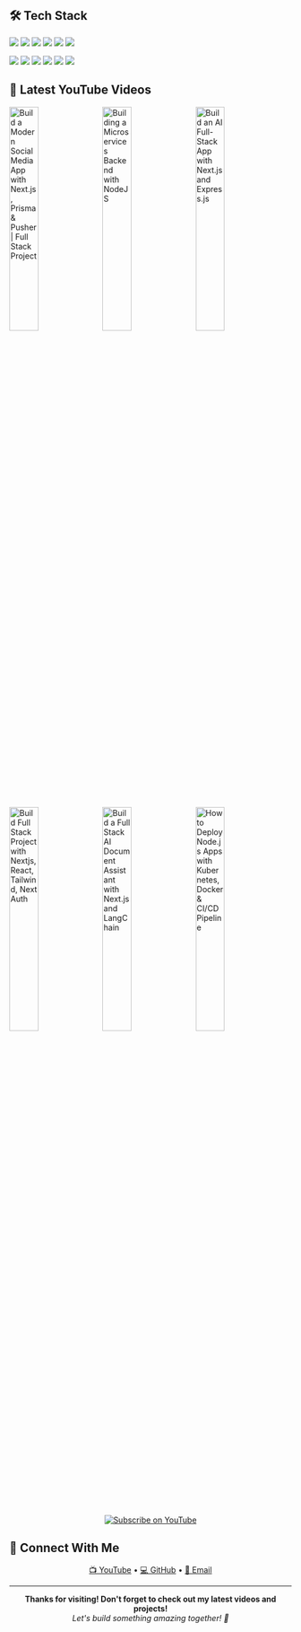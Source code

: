 ## 🛠️ Tech Stack

<p align="left">
  <img src="https://img.shields.io/badge/JavaScript-F7DF1E?style=for-the-badge&logo=javascript&logoColor=black" />
  <img src="https://img.shields.io/badge/TypeScript-007ACC?style=for-the-badge&logo=typescript&logoColor=white" />
  <img src="https://img.shields.io/badge/Python-3776AB?style=for-the-badge&logo=python&logoColor=white" />
  <img src="https://img.shields.io/badge/React-20232A?style=for-the-badge&logo=react&logoColor=61DAFB" />
  <img src="https://img.shields.io/badge/Node.js-43853D?style=for-the-badge&logo=node.js&logoColor=white" />
  <img src="https://img.shields.io/badge/Next.js-000000?style=for-the-badge&logo=next.js&logoColor=white" />
</p>

<p align="left">
  <img src="https://img.shields.io/badge/PostgreSQL-316192?style=for-the-badge&logo=postgresql&logoColor=white" />
  <img src="https://img.shields.io/badge/MongoDB-4EA94B?style=for-the-badge&logo=mongodb&logoColor=white" />
  <img src="https://img.shields.io/badge/Redis-DC382D?style=for-the-badge&logo=redis&logoColor=white" />
  <img src="https://img.shields.io/badge/Docker-2496ED?style=for-the-badge&logo=docker&logoColor=white" />
  <img src="https://img.shields.io/badge/AWS-232F3E?style=for-the-badge&logo=amazon-aws&logoColor=white" />
  <img src="https://img.shields.io/badge/Git-F05032?style=for-the-badge&logo=git&logoColor=white" />
</p>

## 🎥 Latest YouTube Videos

<!-- YOUTUBE:START --><a href="https://www.youtube.com/watch?v=P9zuTlKX0x8"><img width="32%" src="https://img.youtube.com/vi/P9zuTlKX0x8/maxresdefault.jpg" alt="Build a Modern Social Media App with Next.js, Prisma &amp; Pusher | Full Stack Project" style="margin-right:1%"></a><a href="https://www.youtube.com/watch?v=8qN7rMFsd3g"><img width="32%" src="https://img.youtube.com/vi/8qN7rMFsd3g/maxresdefault.jpg" alt="Building a Microservices Backend with NodeJS" style="margin-right:1%"></a><a href="https://www.youtube.com/watch?v=XlmQYlVqBIM"><img width="32%" src="https://img.youtube.com/vi/XlmQYlVqBIM/maxresdefault.jpg" alt="Build an AI Full-Stack App with Next.js and Express.js" style="margin-right:1%"></a><a href="https://www.youtube.com/watch?v=eaxlv8fXccc"><img width="32%" src="https://img.youtube.com/vi/eaxlv8fXccc/maxresdefault.jpg" alt="Build Full Stack Project with Nextjs, React, Tailwind, Next Auth" style="margin-right:1%"></a><a href="https://www.youtube.com/watch?v=2TTsWqHYhS8"><img width="32%" src="https://img.youtube.com/vi/2TTsWqHYhS8/maxresdefault.jpg" alt="Build a Full Stack AI Document Assistant with Next.js and LangChain" style="margin-right:1%"></a><a href="https://www.youtube.com/watch?v=NI4XEDjGJsU"><img width="32%" src="https://img.youtube.com/vi/NI4XEDjGJsU/maxresdefault.jpg" alt="How to Deploy Node.js Apps with Kubernetes, Docker &amp; CI/CD Pipeline" style="margin-right:1%"></a><!-- YOUTUBE:END -->

<p align="center">
  <a href="https://youtube.com/@root-plat">
    <img src="https://img.shields.io/badge/Subscribe-FF0000?style=for-the-badge&logo=youtube&logoColor=white" alt="Subscribe on YouTube"/>
  </a>
</p>


## 🤝 Connect With Me

<p align="center">
  <a href="https://youtube.com/@root-plat">📺 YouTube</a> •
  <a href="https://github.com/fiston-user">💻 GitHub</a> •
  <a href="mailto:fiston.turner@outlook.com">📧 Email</a>
</p>

---

<div align="center">
  <b>Thanks for visiting! Don't forget to check out my latest videos and projects!</b>
  <br>
  <i>Let's build something amazing together! 🚀</i>
</div>